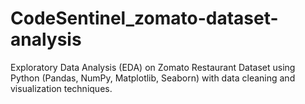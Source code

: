 # CodeSentinel_zomato-dataset-analysis
Exploratory Data Analysis (EDA) on Zomato Restaurant Dataset using Python (Pandas, NumPy, Matplotlib, Seaborn) with data cleaning and visualization techniques.
